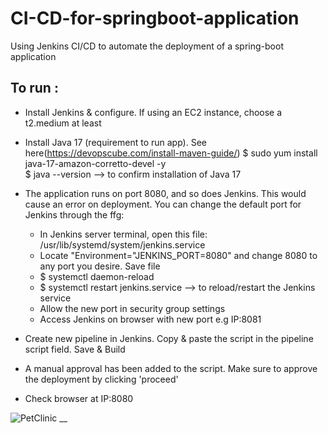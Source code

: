 # CI-CD-for-springboot-application
Using Jenkins CI/CD to automate the deployment of a spring-boot application  

## To run :  
- Install Jenkins & configure. If using an EC2 instance, choose a t2.medium at least  
- Install Java 17 (requirement to run app). See here(https://devopscube.com/install-maven-guide/) 
  $ sudo yum install java-17-amazon-corretto-devel -y  
  $ java --version   	--> to confirm installation of Java 17  
- The application runs on port 8080, and so does Jenkins. This would cause an error on deployment. You can change the default port for Jenkins through the ffg:  
  - In Jenkins server terminal, open this file: /usr/lib/systemd/system/jenkins.service  
  - Locate "Environment="JENKINS_PORT=8080" and change 8080 to any port you desire. Save file   
  - $ systemctl daemon-reload  
  - $ systemctl restart jenkins.service     --> to reload/restart the Jenkins service  
  - Allow the new port in security group settings  
  - Access Jenkins on browser with new port e.g IP:8081  

- Create new pipeline in Jenkins. Copy & paste the script in the pipeline script field. Save & Build  
- A manual approval has been added to the script. Make sure to approve the deployment by clicking 'proceed'  
- Check browser at IP:8080  

![PetClinic __](https://github.com/Lily-G1/CI-CD-for-springboot-application/assets/104821662/3ef68896-e4dd-4690-abb0-af9b71c74fc9)


